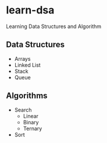 # learn-dsa
Learning Data Structures and Algorithm

## Data Structures
- Arrays
- Linked List
- Stack
- Queue

## Algorithms
- Search
	- Linear
	- Binary
	- Ternary
- Sort